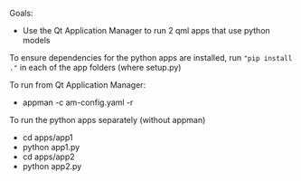 Goals:
 - Use the Qt Application Manager to run 2 qml apps that use python models

To ensure dependencies for the python apps are installed, run `"pip install ."` in each of the app folders (where setup.py)

To run from Qt Application Manager:
 - appman -c am-config.yaml -r

To run the python apps separately (without appman)
 - cd apps/app1
 - python app1.py
 - cd apps/app2
 - python app2.py

